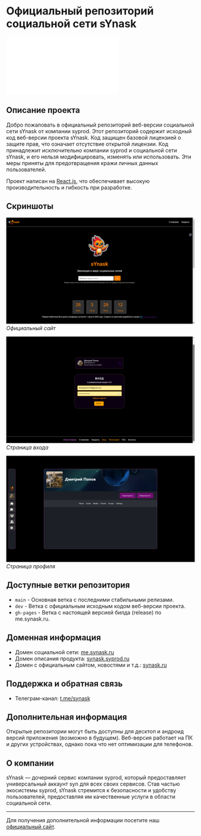 # Официальный репозиторий социальной сети sYnask

![Version Badge](./version_badge.md)

## Описание проекта

Добро пожаловать в официальный репозиторий веб-версии социальной сети sYnask от компании syprod. Этот репозиторий содержит исходный код веб-версии проекта sYnask. Код защищен базовой лицензией о защите прав, что означает отсутствие открытой лицензии. Код принадлежит исключительно компании syprod и социальной сети sYnask, и его нельзя модифицировать, изменять или использовать. Эти меры приняты для предотвращения кражи личных данных пользователей.

Проект написан на [React.js](https://reactjs.org/), что обеспечивает высокую производительность и гибкость при разработке.

## Скриншоты

![Официальный сайт](./screenshots/official_site.png)
*Официальный сайт*

![Страница входа](./screenshots/login_page.png)
*Страница входа*

![Страница профиля](./screenshots/profile_page.png)
*Страница профиля*

## Доступные ветки репозитория

- `main` - Основная ветка с последними стабильными релизами.
- `dev` - Ветка с официальным исходным кодом веб-версии проекта.
- `gh-pages` - Ветка с настоящей версией билда (release) по me.synask.ru.

## Доменная информация

- Домен социальной сети: [me.synask.ru](https://me.synask.ru)
- Домен описания продукта: [synask.syprod.ru](https://synask.syprod.ru)
- Домен с официальным сайтом, новостями и т.д.: [synask.ru](https://synask.ru)

## Поддержка и обратная связь

- Телеграм-канал: [t.me/synask](https://t.me/synask)

## Дополнительная информация

Открытые репозитории могут быть доступны для десктоп и андроид версий приложения (возможно в будущем). Веб-версия работает на ПК и других устройствах, однако пока что нет оптимизации для телефонов.

## О компании

sYnask — дочерний сервис компании syprod, который предоставляет универсальный аккаунт syn для всех своих сервисов. Став частью экосистемы syprod, sYnask стремится к безопасности и удобству пользователей, предоставляя им качественные услуги в области социальной сети.

---

Для получения дополнительной информации посетите наш [официальный сайт](https://synask.ru).
